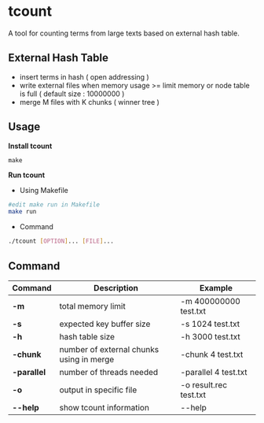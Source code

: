 # tcount
A tool for counting terms from large texts based on external hash table.

## External Hash Table
* insert terms in hash ( open addressing )
* write external files when memory usage >= limit memory or node table is full ( default size : 10000000 )
* merge M files with K chunks ( winner tree )

## Usage
**Install tcount**
```
make
```
**Run tcount**
* Using Makefile
```bash
#edit make run in Makefile
make run
```
* Command
```bash
./tcount [OPTION]... [FILE]...
```

## Command
| Command | Description | Example |
| ---             | ---    | ---       |
| **-m** | total memory limit | -m 400000000 test.txt |
| **-s** | expected key buffer size | -s 1024 test.txt |
| **-h** | hash table size | -h 3000 test.txt |
| **-chunk** | number of external chunks using in merge | -chunk 4 test.txt |
| **-parallel** | number of threads needed | -parallel 4 test.txt |
| **-o** | output in specific file | -o result.rec test.txt |
| **--help** | show tcount information | --help |